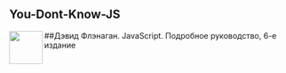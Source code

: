 
## You-Dont-Know-JS 
<a href="https://github.com/hadson19/You-Dont-Know-JS/tree/master/async%20%26%20performance"><img src="https://github.com/hadson19/You-Dont-Know-JS/raw/master/async%20&%20performance/cover.jpg" align="left" height="60" ></a>


##Дэвид Флэнаган. JavaScript. Подробное руководство, 6-е издание
